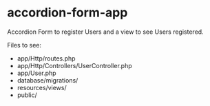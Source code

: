 # accordion-form-app
Accordion Form to register Users and a view to see Users registered.

Files to see:
* app/Http/routes.php
* app/Http/Controllers/UserController.php
* app/User.php
* database/migrations/
* resources/views/
* public/
